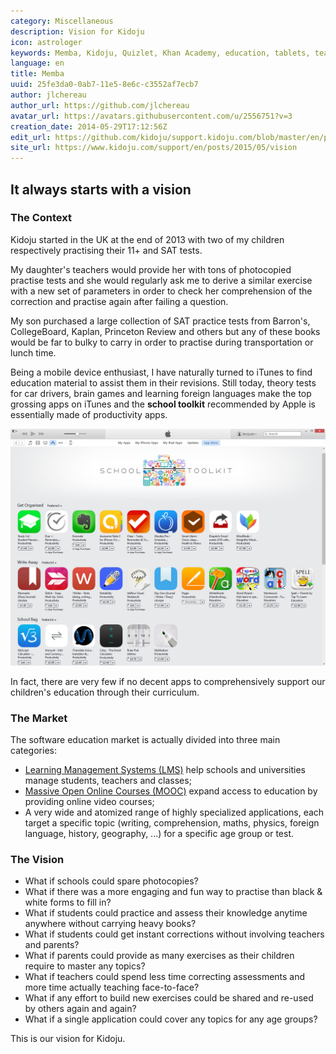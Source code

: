 ```yaml
---
category: Miscellaneous
description: Vision for Kidoju
icon: astrologer
keywords: Memba, Kidoju, Quizlet, Khan Academy, education, tablets, teach, learn, knowledge, test, 11+, SAT, revision, practice
language: en
title: Memba
uuid: 25fe3da0-0ab7-11e5-8e6c-c3552af7ecb7
author: jlchereau
author_url: https://github.com/jlchereau
avatar_url: https://avatars.githubusercontent.com/u/2556751?v=3
creation_date: 2014-05-29T17:12:56Z
edit_url: https://github.com/kidoju/support.kidoju.com/blob/master/en/posts/2015/vision.md
site_url: https://www.kidoju.com/support/en/posts/2015/05/vision
---
```

## It always starts with a vision

### The Context

Kidoju started in the UK at the end of 2013 with two of my children respectively practising their 11+ and SAT tests.

My daughter's teachers would provide her with tons of photocopied practise tests and she would regularly ask me to derive
a similar exercise with a new set of parameters in order to check her comprehension of the correction and practise again after failing a question. 

My son purchased a large collection of SAT practice tests from Barron's, CollegeBoard, Kaplan, Princeton Review and others
but any of these books would be far to bulky to carry in order to practise during transportation or lunch time.

Being a mobile device enthusiast, I have naturally turned to iTunes to find education material to assist them in their revisions.
Still today, theory tests for car drivers, brain games and learning foreign languages make the top grossing apps on iTunes and
the **school toolkit** recommended by Apple is essentially made of productivity apps.

![iTunes school toolkit](vision.png)

In fact, there are very few if no decent apps to comprehensively support our children's education through their curriculum. 

### The Market

The software education market is actually divided into three main categories:

- [Learning Management Systems (LMS)](https://en.wikipedia.org/wiki/Learning_management_system) help schools and universities manage students, teachers and classes;
- [Massive Open Online Courses (MOOC)](https://en.wikipedia.org/wiki/Massive_open_online_course) expand access to education by providing online video courses; 
- A very wide and atomized range of highly specialized applications, each target a specific topic (writing, comprehension, maths, physics, foreign language, history, geography, ...)
  for a specific age group or test.

### The Vision

- What if schools could spare photocopies?
- What if there was a more engaging and fun way to practise than black & white forms to fill in?
- What if students could practice and assess their knowledge anytime anywhere without carrying heavy books?
- What if students could get instant corrections without involving teachers and parents?
- What if parents could provide as many exercises as their children require to master any topics?
- What if teachers could spend less time correcting assessments and more time actually teaching face-to-face? 
- What if any effort to build new exercises could be shared and re-used by others again and again?
- What if a single application could cover any topics for any age groups?

This is our vision for Kidoju.